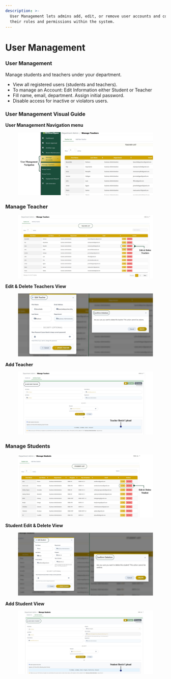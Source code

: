 ```yaml
---
description: >-
  User Management lets admins add, edit, or remove user accounts and control
  their roles and permissions within the system.
---
```


# User Management

### User Management

Manage students and teachers under your department.

* View all registered users (students and teachers).
* To manage an Account: Edit Information either Student or Teacher
* Fill name, email, department. Assign initial password.&#x20;
* Disable access for inactive or violators users.

### User Management Visual Guide

**User Management Navigation menu**

<figure><img src="../../.gitbook/assets/User Management.jpg" alt=""><figcaption></figcaption></figure>

### Manage Teacher&#x20;

<figure><img src="../../.gitbook/assets/manage teachers.jpg" alt=""><figcaption></figcaption></figure>

**Edit & Delete Teachers View**

<figure><img src="../../.gitbook/assets/edit delete teacher (2).jpg" alt=""><figcaption></figcaption></figure>



**Add Teacher**&#x20;



<figure><img src="../../.gitbook/assets/add teacher.jpg" alt=""><figcaption></figcaption></figure>



### Manage Students

<figure><img src="../../.gitbook/assets/manage students (1).jpg" alt=""><figcaption></figcaption></figure>

**Student Edit & Delete View**

<figure><img src="../../.gitbook/assets/student edi and delete.jpg" alt=""><figcaption></figcaption></figure>

**Add Student View**

<figure><img src="../../.gitbook/assets/add student (2).jpg" alt=""><figcaption></figcaption></figure>

